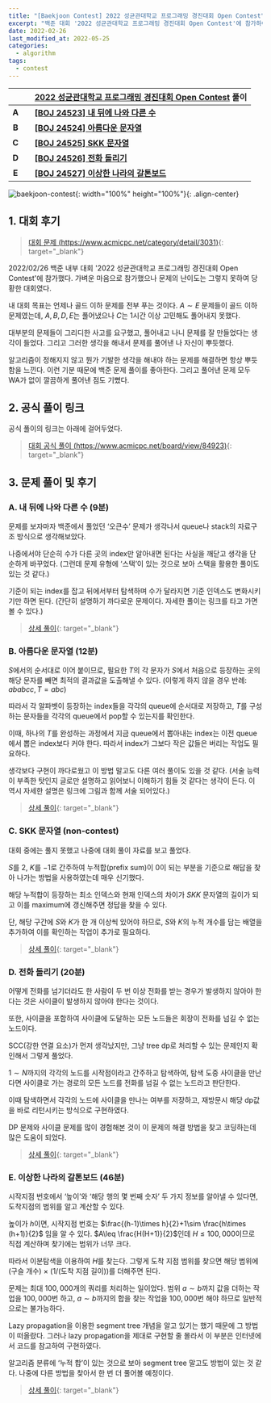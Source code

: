 ```yaml
---
title: "[Baekjoon Contest] 2022 성균관대학교 프로그래밍 경진대회 Open Contest"
excerpt: "백준 대회 '2022 성균관대학교 프로그래밍 경진대회 Open Contest'에 참가하여 문제를 푼 소감과 간단한 풀이 작성"
date: 2022-02-26
last_modified_at: 2022-05-25
categories:
  - algorithm
tags:
  - contest
---
```


|||[2022 성균관대학교 프로그래밍 경진대회 Open Contest](https://burningfalls.github.io/contest/skku2002-baekjoon-contest/) 풀이|
|:---:|:---:|:---|
|**A**||**[[BOJ 24523] 내 뒤에 나와 다른 수](https://burningfalls.github.io/algorithm/boj-24523/)**|
|**B**||**[[BOJ 24524] 아름다운 문자열](https://burningfalls.github.io/algorithm/boj-24524/)**|
|**C**||**[[BOJ 24525] SKK 문자열](https://burningfalls.github.io/algorithm/boj-24525/)**|
|**D**||**[[BOJ 24526] 전화 돌리기](https://burningfalls.github.io/algorithm/boj-24526/)**|
|**E**||**[[BOJ 24527] 이상한 나라의 갈톤보드](https://burningfalls.github.io/algorithm/boj-24527/)**|

![baekjoon-contest](https://user-images.githubusercontent.com/30232837/161427311-27bb8c43-712a-4f5e-b4f0-b596c3b688f8.png "baekjoon-contest"){: width="100%" height="100%"}{: .align-center}

## 1. 대회 후기

> [대회 문제 (https://www.acmicpc.net/category/detail/3031)](https://www.acmicpc.net/category/detail/3031){: target="_blank"}

2022/02/26 백준 내부 대회 '2022 성균관대학교 프로그래밍 경진대회 Open Contest'에 참가했다. 가벼운 마음으로 참가했으나 문제의 난이도는 그렇지 못하여 당황한 대회였다. 

내 대회 목표는 언제나 골드 이하 문제를 전부 푸는 것이다. $A\sim E$ 문제들이 골드 이하 문제였는데, $A,B,D,E$는 풀어냈으나 $C$는 $1$시간 이상 고민해도 풀어내지 못했다. 

대부분의 문제들이 그리디한 사고를 요구했고, 풀어내고 나니 문제를 잘 만들었다는 생각이 들었다. 그리고 그러한 생각을 해내서 문제를 풀어낸 나 자신이 뿌듯했다.

알고리즘이 정해지지 않고 뭔가 기발한 생각을 해내야 하는 문제를 해결하면 항상 뿌듯함을 느낀다. 이런 기분 때문에 백준 문제 풀이를 좋아한다. 그리고 풀어낸 문제 모두 WA가 없이 깔끔하게 풀어낸 점도 기뻤다.

## 2. 공식 풀이 링크
공식 풀이의 링크는 아래에 걸어두었다.

> [대회 공식 풀이 (https://www.acmicpc.net/board/view/84923)](https://www.acmicpc.net/board/view/84923){: target="_blank"}

## 3. 문제 풀이 및 후기

### A. 내 뒤에 나와 다른 수 (9분)

문제를 보자마자 백준에서 풀었던 ‘오큰수’ 문제가 생각나서 queue나 stack의 자료구조 방식으로 생각해보았다. 

나중에서야 단순히 수가 다른 곳의 index만 알아내면 된다는 사실을 깨닫고 생각을 단순하게 바꾸었다. (그런데 문제 유형에 ‘스택’이 있는 것으로 보아 스택을 활용한 풀이도 있는 것 같다.) 

기준이 되는 index를 잡고 뒤에서부터 탐색하며 수가 달라지면 기준 인덱스도 변화시키기만 하면 된다. (간단히 설명하기 까다로운 문제이다. 자세한 풀이는 링크를 타고 가면 볼 수 있다.)

> [상세 풀이](https://burningfalls.github.io/algorithm/boj-24523/){: target="_blank"}

### B. 아름다운 문자열 (12분)

$S$에서의 순서대로 이어 붙이므로, 필요한 $T$의 각 문자가 $S$에서 처음으로 등장하는 곳의 해당 문자를 빼면 최적의 결과값을 도출해낼 수 있다. (이렇게 하지 않을 경우 반례: $ababcc,\, T=abc$) 

따라서 각 알파벳이 등장하는 index들을 각각의 queue에 순서대로 저장하고, $T$를 구성하는 문자들을 각각의 queue에서 pop할 수 있는지를 확인한다. 

이때, 하나의 $T$를 완성하는 과정에서 지금 queue에서 뽑아내는 index는 이전 queue에서 뽑은 index보다 커야 한다. 따라서 index가 그보다 작은 값들은 버리는 작업도 필요하다. 

생각보다 구현이 까다로웠고 이 방법 말고도 다른 여러 풀이도 있을 것 같다. (서술 능력이 부족한 탓인지 글로만 설명하고 읽어보니 이해하기 힘들 것 같다는 생각이 든다. 이 역시 자세한 설명은 링크에 그림과 함께 서술 되어있다.)

> [상세 풀이](https://burningfalls.github.io/algorithm/boj-24524/){: target="_blank"}

### C. SKK 문자열 (non-contest)

대회 중에는 풀지 못했고 나중에 대회 풀이 자료를 보고 풀었다.

$S$를 $2$, $K$를 $-1$로 간주하여 누적합(prefix sum)이 $0$이 되는 부분을 기준으로 해답을 찾아 나가는 방법을 사용하였는데 매우 신기했다. 

해당 누적합이 등장하는 최소 인덱스와 현재 인덱스의 차이가 $SKK$ 문자열의 길이가 되고 이를 maximum에 갱신해주면 정답을 찾을 수 있다. 

단, 해당 구간에 $S$와 $K$가 한 개 이상씩 있어야 하므로, $S$와 $K$의 누적 개수를 담는 배열을 추가하여 이를 확인하는 작업이 추가로 필요하다. 

> [상세 풀이](https://burningfalls.github.io/algorithm/boj-24525/){: target="_blank"}

### D. 전화 돌리기 (20분)

어떻게 전화를 넘기더라도 한 사람이 두 번 이상 전화를 받는 경우가 발생하지 않아야 한다는 것은 사이클이 발생하지 않아야 한다는 것이다. 

또한, 사이클을 포함하여 사이클에 도달하는 모든 노드들은 회장이 전화를 넘길 수 없는 노드이다. 

SCC(강한 연결 요소)가 먼저 생각났지만, 그냥 tree dp로 처리할 수 있는 문제인지 확인해서 그렇게 풀었다. 

$1\sim N$까지의 각각의 노드를 시작점이라고 간주하고 탐색하여, 탐색 도중 사이클을 만난다면 사이클로 가는 경로의 모든 노드를 전화를 넘길 수 없는 노드라고 판단한다. 

이때 탐색하면서 각각의 노드에 사이클을 만나는 여부를 저장하고, 재방문시 해당 dp값을 바로 리턴시키는 방식으로 구현하였다. 

DP 문제와 사이클 문제를 많이 경험해본 것이 이 문제의 해결 방법을 찾고 코딩하는데 많은 도움이 되었다. 

> [상세 풀이](https://burningfalls.github.io/algorithm/boj-24526/){: target="_blank"}

### E. 이상한 나라의 갈톤보드 (46분)

시작지점 번호에서 ‘높이’와 ‘해당 행의 몇 번째 숫자’ 두 가지 정보를 알아낼 수 있다면, 도착지점의 범위를 알고 계산할 수 있다. 

높이가 $h$이면, 시작지점 번호는 $\frac{(h-1)\times h}{2}+1\sim \frac{h\times (h+1)}{2}$ 임을 알 수 있다. $A\leq \frac{H(H+1)}{2}$인데 $H\leq 100,000$이므로 직접 계산하며 찾기에는 범위가 너무 크다. 

따라서 이분탐색을 이용하여 $H$를 찾는다. 그렇게 도착 지점 범위를 찾으면 해당 범위에 (구슬 개수) $\times$ ($1/$(도착 지점 길이))를 더해주면 된다.

문제는 최대 $100,000$개의 쿼리를 처리하는 일이었다. 범위 $a\sim b$까지 값을 더하는 작업을 $100,000$번 하고, $a\sim b$까지의 합을 찾는 작업을 $100,000$번 해야 하므로 일반적으로는 불가능하다. 

Lazy propagation을 이용한 segment tree 개념을 알고 있기는 했기 때문에 그 방법이 떠올랐다. 그러나 lazy propagation을 제대로 구현할 줄 몰라서 이 부분은 인터넷에서 코드를 참고하여 구현하였다. 

알고리즘 분류에 ‘누적 합’이 있는 것으로 보아 segment tree 말고도 방법이 있는 것 같다. 나중에 다른 방법을 찾아서 한 번 더 풀어볼 예정이다.

> [상세 풀이](https://burningfalls.github.io/algorithm/boj-24527/){: target="_blank"}
